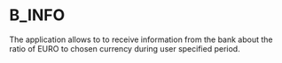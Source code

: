 # B_INFO
The application allows to to receive information from the bank about the ratio of EURO to chosen currency during user specified period.
